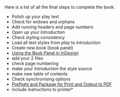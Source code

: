 Here is a list of all the final steps to complete the book.

- Polish up your play text
- Check for widows and orphans
- Add running headers and page numbers
- Open up your _Introduction_
- Check styling consistency
- Load all text styles from *play* to *introduction*
- Create new _book_ [book panel]
- [Using the Book Panel in InDesign](../../Articles/Using%20the%20Book%20Panel%20in%20InDesign.md)
- add your 2 files
- check page numbering
- make your _Introduction_ the style source
- make new table of contents
- Check synchronising options
- [Preflight and Package for Print and Output to PDF](../../Articles/Preflight%20and%20Package%20for%20Print%20and%20Output%20to%20PDF.md)
- include _instructions_ to printer*